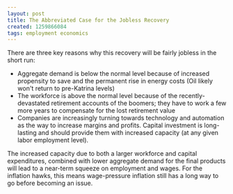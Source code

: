 ```yaml
---
layout: post
title: The Abbreviated Case for the Jobless Recovery
created: 1259866084
tags: employment economics
---
```

There are three key reasons why this recovery will be fairly jobless in the short run:

* Aggregate demand is below the normal level because of increased propensity to save and the permanent rise in energy costs (Oil likely won't return to pre-Katrina levels)
* The workforce is above the normal level because of the recently-devastated retirement accounts of the boomers; they have to work a few more years to compensate for the lost retirement value
* Companies are increasingly turning towards technology and automation as the way to increase margins and profits. Capital investment is long-lasting and should provide them with increased capacity (at any given labor employment level).

The increased capacity due to both a larger workforce and capital expenditures, combined with lower aggregate demand for the final products will lead to a near-term squeeze on employment and wages. For the inflation hawks, this means wage-pressure inflation still has a long way to go before becoming an issue.
